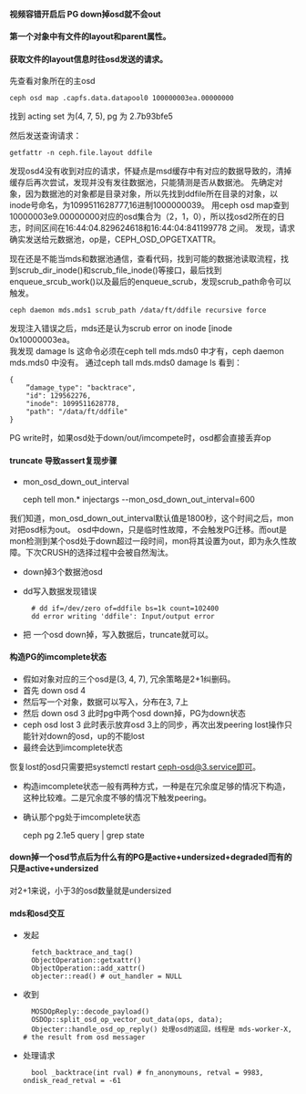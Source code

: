 #### 视频容错开启后 PG down掉osd就不会out
#### 第一个对象中有文件的layout和parent属性。
#### 获取文件的layout信息时往osd发送的请求。

先查看对象所在的主osd

    ceph osd map .capfs.data.datapool0 100000003ea.00000000
  
找到 acting set 为(4, 7, 5), pg 为 2.7b93bfe5  

然后发送查询请求：

    getfattr -n ceph.file.layout ddfile

发现osd4没有收到对应的请求，怀疑点是msd缓存中有对应的数据导致的，清掉缓存后再次尝试，发现并没有发往数据池，只能猜测是否从数据池。
先确定对象，因为数据池的对象都是目录对象，所以先找到ddfile所在目录的对象，以inode号命名，为1099511628777,16进制1000000039。
用ceph osd map查到10000003e9.00000000对应的osd集合为（2，1，0），所以找osd2所在的日志，时间区间在16:44:04.829624618和16:44:04:841199778 之间。
发现，请求确实发送给元数据池，op是，CEPH_OSD_OPGETXATTR。

现在还是不能当mds和数据池通信，查看代码，找到可能的数据池读取流程，找到scrub_dir_inode()和scrub_file_inode()等接口，最后找到enqueue_srcub_work()以及最后的enqueue_scrub，发现scrub_path命令可以触发。

    ceph daemon mds.mds1 scrub_path /data/ft/ddfile recursive force
    
发现注入错误之后，mds还是认为scrub error on inode \[inode 0x10000003ea。   
我发现 damage ls 这命令必须在ceph tell mds.mds0 中才有，ceph daemon mds.mds0 中没有。 
通过ceph tall mds.mds0 damage ls 看到：

    {
        ”damage_type": "backtrace",
        "id": 129562276,
        "inode": 1099511628778,
        "path": "/data/ft/ddfile"
    }



PG write时，如果osd处于down/out/imcompete时，osd都会直接丢弃op

#### truncate 导致assert复现步骤

* mon_osd_down_out_interval

    ceph tell mon.* injectargs --mon_osd_down_out_interval=600

我们知道，mon_osd_down_out_interval默认值是1800秒，这个时间之后，mon对把osd标为out。
osd中down，只是临时性故障，不会触发PG迁移。而out是mon检测到某个osd处于down超过一段时间，mon将其设置为out，即为永久性故障。下次CRUSH的选择过程中会被自然淘汰。

* down掉3个数据池osd

* dd写入数据发现错误

        # dd if=/dev/zero of=ddfile bs=1k count=102400
        dd error writing 'ddfile': Input/output error
        
* 把 一个osd down掉，写入数据后，truncate就可以。


#### 构造PG的imcomplete状态

* 假如对象对应的三个osd是(3, 4, 7), 冗余策略是2+1纠删码。
* 首先 down osd 4
* 然后写一个对象，数据可以写入，分布在3, 7上
* 然后 down osd 3
此时pg中两个osd down掉，PG为down状态
* ceph osd lost 3
此时表示放弃osd 3上的同步，再次出发peering
lost操作只能针对down的osd，up的不能lost
* 最终会达到imcomplete状态

恢复lost的osd只需要把systemctl restart ceph-osd@3.service即可。

* 构造imcomplete状态一般有两种方式，一种是在冗余度足够的情况下构造，这种比较难。二是冗余度不够的情况下触发peering。

* 确认那个pg处于imcomplete状态

    ceph pg 2.1e5 query | grep state

#### down掉一个osd节点后为什么有的PG是active+undersized+degraded而有的只是active+undersized

对2+1来说，小于3的osd数量就是undersized

#### mds和osd交互

* 发起

        fetch_backtrace_and_tag()
        ObjectOperation::getxattr()
        ObjectOperation::add_xattr()
        objecter::read() # out_handler = NULL
        

* 收到
    
        MOSDOpReply::decode_payload()
        OSDOp::split_osd_op_vector_out_data(ops, data);
        Objecter::handle_osd_op_reply() 处理osd的返回，线程是 mds-worker-X,  # the result from osd messager


* 处理请求 

        bool _backtrace(int rval) # fn_anonymouns, retval = 9983, ondisk_read_retval = -61
